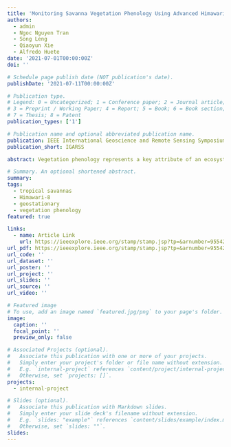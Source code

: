 ```yaml
---
title: 'Monitoring Savanna Vegetation Phenology Using Advanced Himawari Imager'
authors:
  - admin
  - Ngoc Nguyen Tran
  - Song Leng
  - Qiaoyun Xie
  - Alfredo Huete
date: '2021-07-01T00:00:00Z'
doi: ''

# Schedule page publish date (NOT publication's date).
publishDate: '2021-07-11T00:00:00Z'

# Publication type.
# Legend: 0 = Uncategorized; 1 = Conference paper; 2 = Journal article;
# 3 = Preprint / Working Paper; 4 = Report; 5 = Book; 6 = Book section;
# 7 = Thesis; 8 = Patent
publication_types: ['1']

# Publication name and optional abbreviated publication name.
publication: IEEE International Geoscience and Remote Sensing Symposium
publication_short: IGARSS

abstract: Vegetation phenology represents a key attribute of an ecosystem and plays an important role in regulating terrestrial carbon and water cycles. Here we used observations from the Advanced Himawari Imager (AHI) onboard the new generation Japanese geostationary (GEO) satellite Himawari-8. The objective was to assess the potentials of retrieving savanna phenology from H8/AHI vegetation index time series along a 1100 km ecological rainfall gradient, known as the North Australian Tropical Transect (NATT). Key phenology transition dates (start, peak, end, and length of season) were extracted from H8/AHI Enhanced Vegetation Index (EVI) time series and then compared to those extracted from MODIS EVI. Results showed that H8/AHI with its higher temporal resolution offers several advantages in monitoring savanna vegetation dynamics than MODIS. The denser EVI time series from H8/AHI not only avoids the artefacts caused by data interpolation but also enabled a more certain characterization of seasonal vegetation growth patterns than MODIS. The short lived, rainfall pulse-driven vegetation cycles in dry savannas were also better detected using H8/AHI.

# Summary. An optional shortened abstract.
summary: 
tags:
  - tropical savannas
  - Himawari-8 
  - geostationary
  - vegetation phenology
featured: true

links:
  - name: Article Link
    url: https://ieeexplore.ieee.org/stamp/stamp.jsp?tp=&arnumber=9554251
url_pdf: https://ieeexplore.ieee.org/stamp/stamp.jsp?tp=&arnumber=9554251
url_code: ''
url_dataset: ''
url_poster: ''
url_project: ''
url_slides: ''
url_source: ''
url_video: ''

# Featured image
# To use, add an image named `featured.jpg/png` to your page's folder.
image:
  caption: ''
  focal_point: ''
  preview_only: false

# Associated Projects (optional).
#   Associate this publication with one or more of your projects.
#   Simply enter your project's folder or file name without extension.
#   E.g. `internal-project` references `content/project/internal-project/index.md`.
#   Otherwise, set `projects: []`.
projects:
  - internal-project

# Slides (optional).
#   Associate this publication with Markdown slides.
#   Simply enter your slide deck's filename without extension.
#   E.g. `slides: "example"` references `content/slides/example/index.md`.
#   Otherwise, set `slides: ""`.
slides:
---
```

